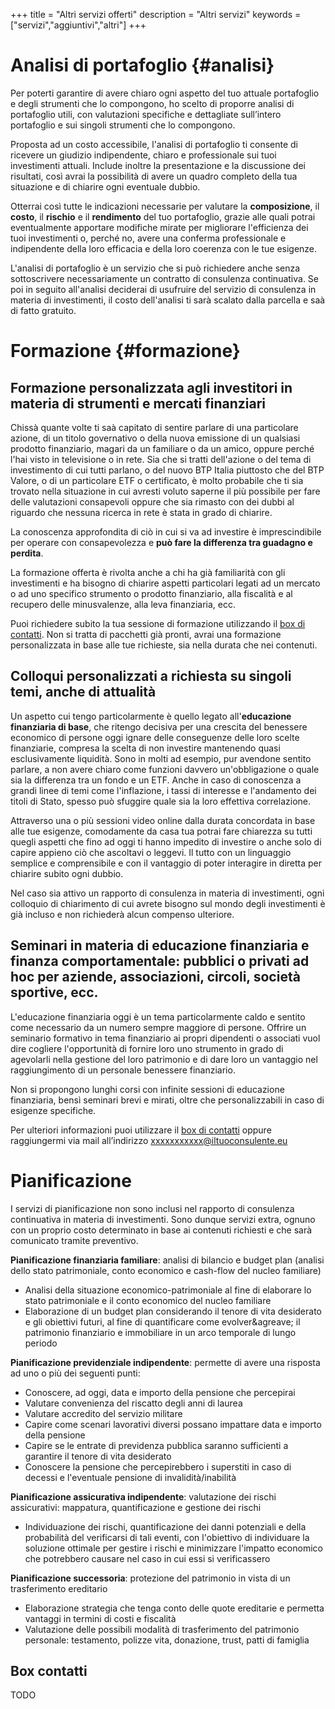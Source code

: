 +++
title = "Altri servizi offerti"
description = "Altri servizi"
keywords = ["servizi","aggiuntivi","altri"]
+++
# Analisi di portafoglio {#analisi}

Per poterti garantire di avere chiaro ogni aspetto del tuo attuale portafoglio e degli strumenti che lo compongono, ho scelto di proporre analisi di portafoglio utili, con valutazioni specifiche e dettagliate sull’intero portafoglio e sui singoli strumenti che lo compongono.

Proposta ad un costo accessibile, l'analisi di portafoglio ti consente di ricevere un giudizio indipendente, chiaro e professionale sui tuoi investimenti attuali. Include inoltre la presentazione e la discussione dei risultati, così avrai la possibilità di avere un quadro completo della tua situazione e di chiarire ogni eventuale dubbio.

Otterrai cos&igrave; tutte le indicazioni necessarie per valutare la **composizione**, il **costo**, il **rischio** e il **rendimento** del tuo portafoglio, grazie alle quali potrai eventualmente apportare modifiche mirate per migliorare l'efficienza dei tuoi investimenti o, perch&eacute; no, avere una conferma professionale e indipendente della loro efficacia e della loro coerenza con le tue esigenze.

L'analisi di portafoglio &egrave; un servizio che si pu&ograve; richiedere anche senza sottoscrivere necessariamente un contratto di consulenza continuativa. Se poi in seguito all'analisi deciderai di usufruire del servizio di consulenza in materia di investimenti, il costo dell'analisi ti sar&agrave; scalato dalla parcella e sa&agrave; di fatto gratuito.

# Formazione {#formazione}

## Formazione personalizzata agli investitori in materia di strumenti e mercati finanziari

Chiss&agrave; quante volte ti sa&agrave; capitato di sentire parlare di una particolare azione, di un titolo governativo o della nuova emissione di un qualsiasi prodotto finanziario, magari da un familiare o da un amico, oppure perché l'hai visto in televisione o in rete. Sia che si tratti dell'azione o del tema di investimento di cui tutti parlano, o del nuovo BTP Italia piuttosto che del BTP Valore, o di un particolare ETF o certificato, &egrave; molto probabile che ti sia trovato nella situazione in cui avresti voluto saperne il pi&ugrave; possibile per fare delle valutazioni consapevoli oppure che sia rimasto con dei dubbi al riguardo che nessuna ricerca in rete &egrave; stata in grado di chiarire.

La conoscenza approfondita di ci&ograve; in cui si va ad investire &egrave; imprescindibile per operare con consapevolezza e **pu&ograve; fare la differenza tra guadagno e perdita**.

La formazione offerta &egrave; rivolta anche a chi ha gi&agrave; familiarit&agrave; con gli investimenti e ha bisogno di chiarire aspetti particolari legati ad un mercato o ad uno specifico strumento o prodotto finanziario, alla fiscalit&agrave; e al recupero delle minusvalenze, alla leva finanziaria, ecc.

Puoi richiedere subito la tua sessione di formazione utilizzando il [box di contatti](#box-contatti). Non si tratta di pacchetti gi&agrave; pronti, avrai una formazione personalizzata in base alle tue richieste, sia nella durata che nei contenuti.

## Colloqui personalizzati a richiesta su singoli temi, anche di attualit&agrave;

Un aspetto cui tengo particolarmente &egrave; quello legato all'**educazione finanziaria di base**, che ritengo decisiva per una crescita del benessere economico di persone oggi ignare delle conseguenze delle loro scelte finanziarie, compresa la scelta di non investire mantenendo quasi esclusivamente liquidit&agrave;. Sono in molti ad esempio, pur avendone sentito parlare, a non avere chiaro come funzioni davvero un'obbligazione o quale sia la differenza tra un fondo e un ETF. Anche in caso di conoscenza a grandi linee di temi come l'inflazione, i tassi di interesse e l'andamento dei titoli di Stato, spesso può sfuggire quale sia la loro effettiva correlazione. 

Attraverso una o pi&ugrave; sessioni video online dalla durata concordata in base alle tue esigenze, comodamente da casa tua potrai fare chiarezza su tutti quegli aspetti che fino ad oggi ti hanno impedito di investire o anche solo di capire appieno ci&ograve; che ascoltavi o leggevi. Il tutto con un linguaggio semplice e comprensibile e con il vantaggio di poter interagire in diretta per chiarire subito ogni dubbio.

Nel caso sia attivo un rapporto di consulenza in materia di investimenti, ogni colloquio di chiarimento di cui avrete bisogno sul mondo degli investimenti &egrave; gi&agrave; incluso e non richieder&agrave; alcun compenso ulteriore.

## Seminari in materia di educazione finanziaria e finanza comportamentale: pubblici o privati ad hoc per aziende, associazioni, circoli, società sportive, ecc.

L'educazione finanziaria oggi &egrave; un tema particolarmente caldo e sentito come necessario da un numero sempre maggiore di persone. Offrire un seminario formativo in tema finanziario ai propri dipendenti o associati vuol dire cogliere l'opportunità di fornire loro uno strumento in grado di agevolarli nella gestione del loro patrimonio e di dare loro un vantaggio nel raggiungimento di un personale benessere finanziario.

Non si propongono lunghi corsi con infinite sessioni di educazione finanziaria, bens&igrave; seminari brevi e mirati, oltre che personalizzabili in caso di esigenze specifiche.

Per ulteriori informazioni puoi utilizzare il [box di contatti](#box-contatti) oppure raggiungermi via mail all’indirizzo <a href="mailto:xxxxxxxxxxx@iltuoconsulente.eu">xxxxxxxxxxx@iltuoconsulente.eu</a>

# Pianificazione

I servizi di pianificazione non sono inclusi nel rapporto di consulenza continuativa in materia di investimenti. Sono dunque servizi extra, ognuno con un proprio costo determinato in base ai contenuti richiesti e che sar&agrave; comunicato tramite preventivo.

**Pianificazione finanziaria familiare**: analisi di bilancio e budget plan (analisi dello stato patrimoniale, conto economico e cash-flow del nucleo familiare)
- Analisi della situazione economico-patrimoniale al fine di elaborare lo stato patrimoniale e il conto economico del nucleo familiare
- Elaborazione di un budget plan considerando il tenore di vita desiderato e gli obiettivi futuri, al fine di quantificare come evolver&agreave; il patrimonio finanziario e immobiliare in un arco temporale di lungo periodo

**Pianificazione previdenziale indipendente**: permette di avere una risposta ad uno o pi&ugrave; dei seguenti punti:
- Conoscere, ad oggi, data e importo della pensione che percepirai
- Valutare convenienza del riscatto degli anni di laurea
- Valutare accredito del servizio militare
- Capire come scenari lavorativi diversi possano impattare data e importo della pensione
- Capire se le entrate di previdenza pubblica saranno sufficienti a garantire il tenore di vita desiderato
- Conoscere la pensione che percepirebbero i superstiti in caso di decessi e l'eventuale pensione di invalidit&agrave;/inabilit&agrave;

**Pianificazione assicurativa indipendente**: valutazione dei rischi assicurativi: mappatura, quantificazione e gestione dei rischi
- Individuazione dei rischi, quantificazione dei danni potenziali e della probabilit&agrave; del verificarsi di tali eventi, con l'obiettivo di individuare la soluzione ottimale per gestire i rischi e minimizzare l'impatto economico che potrebbero causare nel caso in cui essi si verificassero

**Pianificazione successoria**: protezione del patrimonio in vista di un trasferimento ereditario
- Elaborazione strategia che tenga conto delle quote ereditarie e permetta vantaggi in termini di costi e fiscalit&agrave;
- Valutazione delle possibili modalit&agrave; di trasferimento del patrimonio personale: testamento, polizze vita, donazione, trust, patti di famiglia

## Box contatti

TODO


